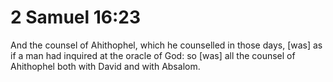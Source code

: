 # 2 Samuel 16:23

And the counsel of Ahithophel, which he counselled in those days, [was] as if a man had inquired at the oracle of God: so [was] all the counsel of Ahithophel both with David and with Absalom.